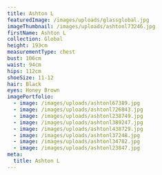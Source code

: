 ```yaml
---
title: Ashton L
featuredImage: /images/uploads/glassglobal.jpg
imageThumbnail: /images/uploads/ashtonl73246.jpg
firstName: Ashton L
collection: Global
height: 193cm
measurementType: chest
bust: 106cm
waist: 94cm
hips: 112cm
shoeSize: 11-12
hair: Black
eyes: Honey Brown
imagePortfolio:
  - image: /images/uploads/ashtonl67389.jpg
  - image: /images/uploads/ashtonl726843.jpg
  - image: /images/uploads/ashtonl238749.jpg
  - image: /images/uploads/ashtonl389247.jpg
  - image: /images/uploads/ashtonl438729.jpg
  - image: /images/uploads/ashtonl37248.jpg
  - image: /images/uploads/ashtonl34782.jpg
  - image: /images/uploads/ashtonl23847.jpg
meta:
  title: Ashton L
---
```



